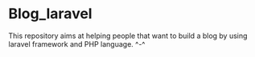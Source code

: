 # Blog_laravel
This repository aims at helping people that want to build a blog by using laravel framework and PHP language. ^-^
